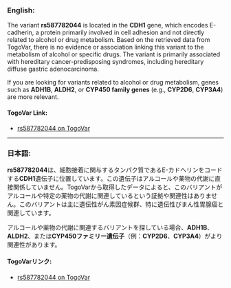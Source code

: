 ### English:
The variant **rs587782044** is located in the **CDH1** gene, which encodes E-cadherin, a protein primarily involved in cell adhesion and not directly related to alcohol or drug metabolism. Based on the retrieved data from TogoVar, there is no evidence or association linking this variant to the metabolism of alcohol or specific drugs. The variant is primarily associated with hereditary cancer-predisposing syndromes, including hereditary diffuse gastric adenocarcinoma.

If you are looking for variants related to alcohol or drug metabolism, genes such as **ADH1B**, **ALDH2**, or **CYP450 family genes** (e.g., **CYP2D6**, **CYP3A4**) are more relevant.

#### TogoVar Link:
- [rs587782044 on TogoVar](https://togovar.org)

---

### 日本語:
**rs587782044**は、細胞接着に関与するタンパク質であるE-カドヘリンをコードする**CDH1**遺伝子に位置しています。この遺伝子はアルコールや薬物の代謝に直接関係していません。TogoVarから取得したデータによると、このバリアントがアルコールや特定の薬物の代謝に関連しているという証拠や関連性はありません。このバリアントは主に遺伝性がん素因症候群、特に遺伝性びまん性胃腺癌と関連しています。

アルコールや薬物の代謝に関連するバリアントを探している場合、**ADH1B**、**ALDH2**、または**CYP450ファミリー遺伝子**（例：**CYP2D6**、**CYP3A4**）がより関連性があります。

#### TogoVarリンク:
- [rs587782044 on TogoVar](https://togovar.org)